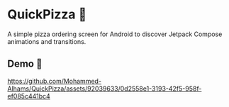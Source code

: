 # QuickPizza 🍕
A simple pizza ordering screen for Android to discover Jetpack Compose animations and transitions.

## Demo 📸

https://github.com/Mohammed-Alhams/QuickPizza/assets/92039633/0d2558e1-3193-42f5-958f-ef085c441bc4

